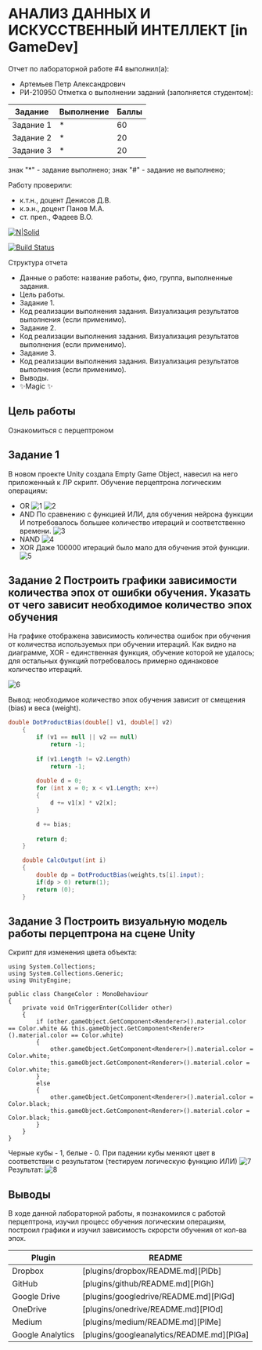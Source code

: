 # АНАЛИЗ ДАННЫХ И ИСКУССТВЕННЫЙ ИНТЕЛЛЕКТ [in GameDev]
Отчет по лабораторной работе #4 выполнил(а):
- Артемьев Петр Александрович
- РИ-210950
Отметка о выполнении заданий (заполняется студентом):

| Задание | Выполнение | Баллы |
| ------ | ------ | ------ |
| Задание 1 | * | 60 |
| Задание 2 | * | 20 |
| Задание 3 | * | 20 |

знак "*" - задание выполнено; знак "#" - задание не выполнено;

Работу проверили:
- к.т.н., доцент Денисов Д.В.
- к.э.н., доцент Панов М.А.
- ст. преп., Фадеев В.О.

[![N|Solid](https://cldup.com/dTxpPi9lDf.thumb.png)](https://nodesource.com/products/nsolid)

[![Build Status](https://travis-ci.org/joemccann/dillinger.svg?branch=master)](https://travis-ci.org/joemccann/dillinger)

Структура отчета

- Данные о работе: название работы, фио, группа, выполненные задания.
- Цель работы.
- Задание 1.
- Код реализации выполнения задания. Визуализация результатов выполнения (если применимо).
- Задание 2.
- Код реализации выполнения задания. Визуализация результатов выполнения (если применимо).
- Задание 3.
- Код реализации выполнения задания. Визуализация результатов выполнения (если применимо).
- Выводы.
- ✨Magic ✨

## Цель работы

Ознакомиться с перцептроном

## Задание 1
В новом проекте Unity создала Empty Game Object, навесил на него приложенный к ЛР скрипт.
Обучение перцептрона логическим операциям:
+ OR 
![1](https://user-images.githubusercontent.com/126482589/230717920-b884e846-4b04-4fa5-b9f4-a54e5e71ff9c.png)
![2](https://user-images.githubusercontent.com/126482589/230717928-3a0cbdd1-52a9-4294-8e9b-6d140de7eb5a.png)
+ AND
По сравнению с функцией ИЛИ, для обучения нейрона функции И потребовалось большее количество итераций и соответственно времени.
![3](https://user-images.githubusercontent.com/126482589/230717943-5b17c9d1-4405-4c32-ab42-9abec6375093.png)
+ NAND
![4](https://user-images.githubusercontent.com/126482589/230717956-db884598-cca7-49ff-92ed-dd50326305a4.png)
+ XOR
Даже 100000 итераций было мало для обучения этой функции.
![5](https://user-images.githubusercontent.com/126482589/230717973-333126db-98f0-48ed-affe-e462af10aac9.png)

## Задание 2 Построить графики зависимости количества эпох от ошибки обучения. Указать от чего зависит необходимое количество эпох обучения

На графике отображена зависимость количества ошибок при обучения от количества используемых при обучении итераций. Как видно на диаграмме, XOR - единственная функция, обучение которой не удалось; для остальных функций потребовалось примерно одинаковое количество итераций.

![6](https://user-images.githubusercontent.com/126482589/230717997-9941864c-130a-4e50-b3bf-e874ce3cb04e.png)

Вывод: необходимое количество эпох обучения зависит от смещения (bias) и веса (weight).

```cs
double DotProductBias(double[] v1, double[] v2) 
	{
		if (v1 == null || v2 == null)
			return -1;
	 
		if (v1.Length != v2.Length)
			return -1;
	 
		double d = 0;
		for (int x = 0; x < v1.Length; x++)
		{
			d += v1[x] * v2[x];
		}

		d += bias;
	 
		return d;
	}

	double CalcOutput(int i)
	{
		double dp = DotProductBias(weights,ts[i].input);
		if(dp > 0) return(1);
		return (0);
	}
```

## Задание 3 Построить визуальную модель работы перцептрона на сцене Unity
Скрипт для изменения цвета объекта:

```
using System.Collections;
using System.Collections.Generic;
using UnityEngine;

public class ChangeColor : MonoBehaviour
{
    private void OnTriggerEnter(Collider other)
    {
        if (other.gameObject.GetComponent<Renderer>().material.color == Color.white && this.gameObject.GetComponent<Renderer>().material.color == Color.white)
        {
            other.gameObject.GetComponent<Renderer>().material.color = Color.white;
            this.gameObject.GetComponent<Renderer>().material.color = Color.white;
        }
        else
        {
            other.gameObject.GetComponent<Renderer>().material.color = Color.black;
            this.gameObject.GetComponent<Renderer>().material.color = Color.black;
        }
    }
}

```
Черные кубы - 1, белые - 0.
При падении кубы меняют цвет в соответствии с результатом (тестируем логическую функцию ИЛИ)
![7](https://user-images.githubusercontent.com/126482589/230718019-3490e1a5-c718-4174-ae28-bc1f8a22eed7.png)
Результат:
![8](https://user-images.githubusercontent.com/126482589/230718027-1164945a-b331-47e4-9eed-be212f732b90.png)


## Выводы
В ходе данной лабораторной работы, я познакомился с работой перцептрона, изучил процесс обучения логическим операциям, построил графики и изучил зависимость скрорсти обучения от кол-ва эпох.

| Plugin | README |
| ------ | ------ |
| Dropbox | [plugins/dropbox/README.md][PlDb] |
| GitHub | [plugins/github/README.md][PlGh] |
| Google Drive | [plugins/googledrive/README.md][PlGd] |
| OneDrive | [plugins/onedrive/README.md][PlOd] |
| Medium | [plugins/medium/README.md][PlMe] |
| Google Analytics | [plugins/googleanalytics/README.md][PlGa] |
